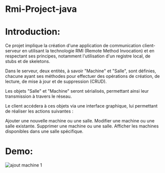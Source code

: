 # Rmi-Project-java

# Introduction:

Ce projet implique la création d'une application de communication client-serveur en utilisant la technologie RMI (Remote Method Invocation) et en respectant ses principes, notamment l'utilisation d'un registre local, de stubs et de skeletons.

Dans le serveur, deux entités, à savoir "Machine" et "Salle", sont définies, chacune ayant ses méthodes pour effectuer des opérations de création, de lecture, de mise à jour et de suppression (CRUD).

Les objets "Salle" et "Machine" seront sérialisés, permettant ainsi leur transmission à travers le réseau.

Le client accédera à ces objets via une interface graphique, lui permettant de réaliser les actions suivantes :

Ajouter une nouvelle machine ou une salle.
Modifier une machine ou une salle existante.
Supprimer une machine ou une salle.
Afficher les machines disponibles dans une salle spécifique.

# Demo:
 ![ajout machine 1](https://github.com/HIND20001/Rmi-Project-java/assets/86012128/befef760-3f6c-4e5b-83cf-f8027d71cf05)
